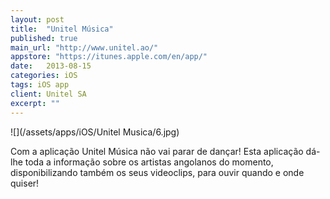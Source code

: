 ```yaml
---
layout: post
title:  "Unitel Música"
published: true
main_url: "http://www.unitel.ao/"
appstore: "https://itunes.apple.com/en/app/"
date:   2013-08-15
categories: iOS
tags: iOS app
client: Unitel SA
excerpt: ""
---
```


![](/assets/apps/iOS/Unitel Musica/6.jpg)

Com a aplicação Unitel Música não vai parar de dançar! 
Esta aplicação dá-lhe toda a informação sobre os artistas angolanos do momento, disponibilizando também os seus videoclips, para ouvir quando e onde quiser!
